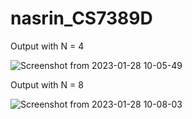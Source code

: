 # nasrin_CS7389D

Output with N = 4

![Screenshot from 2023-01-28 10-05-49](https://media.git.txstate.edu/user/3137/files/223f57e0-ead8-4d37-a0db-9a8581098734)

Output with N = 8


![Screenshot from 2023-01-28 10-08-03](https://media.git.txstate.edu/user/3137/files/a6aa1ba3-9193-4beb-9a81-0e40a1b977d0)
